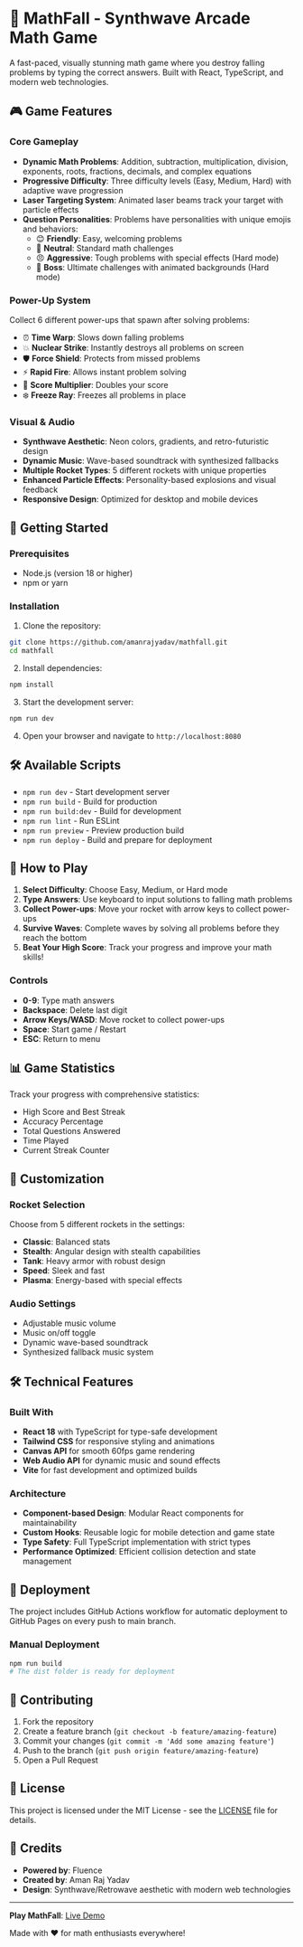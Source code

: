 # 🚀 MathFall - Synthwave Arcade Math Game

A fast-paced, visually stunning math game where you destroy falling problems by typing the correct answers. Built with React, TypeScript, and modern web technologies.

## 🎮 Game Features

### Core Gameplay
- **Dynamic Math Problems**: Addition, subtraction, multiplication, division, exponents, roots, fractions, decimals, and complex equations
- **Progressive Difficulty**: Three difficulty levels (Easy, Medium, Hard) with adaptive wave progression
- **Laser Targeting System**: Animated laser beams track your target with particle effects
- **Question Personalities**: Problems have personalities with unique emojis and behaviors:
  - 😊 **Friendly**: Easy, welcoming problems
  - 🤔 **Neutral**: Standard math challenges  
  - 😠 **Aggressive**: Tough problems with special effects (Hard mode)
  - 👑 **Boss**: Ultimate challenges with animated backgrounds (Hard mode)

### Power-Up System
Collect 6 different power-ups that spawn after solving problems:
- ⏰ **Time Warp**: Slows down falling problems
- 💥 **Nuclear Strike**: Instantly destroys all problems on screen
- 🛡️ **Force Shield**: Protects from missed problems
- ⚡ **Rapid Fire**: Allows instant problem solving
- 💎 **Score Multiplier**: Doubles your score
- ❄️ **Freeze Ray**: Freezes all problems in place

### Visual & Audio
- **Synthwave Aesthetic**: Neon colors, gradients, and retro-futuristic design
- **Dynamic Music**: Wave-based soundtrack with synthesized fallbacks
- **Multiple Rocket Types**: 5 different rockets with unique properties
- **Enhanced Particle Effects**: Personality-based explosions and visual feedback
- **Responsive Design**: Optimized for desktop and mobile devices

## 🚀 Getting Started

### Prerequisites

- Node.js (version 18 or higher)
- npm or yarn

### Installation

1. Clone the repository:
```bash
git clone https://github.com/amanrajyadav/mathfall.git
cd mathfall
```

2. Install dependencies:
```bash
npm install
```

3. Start the development server:
```bash
npm run dev
```

4. Open your browser and navigate to `http://localhost:8080`

## 🛠️ Available Scripts

- `npm run dev` - Start development server
- `npm run build` - Build for production
- `npm run build:dev` - Build for development
- `npm run lint` - Run ESLint
- `npm run preview` - Preview production build
- `npm run deploy` - Build and prepare for deployment

## 🎯 How to Play

1. **Select Difficulty**: Choose Easy, Medium, or Hard mode
2. **Type Answers**: Use keyboard to input solutions to falling math problems
3. **Collect Power-ups**: Move your rocket with arrow keys to collect power-ups
4. **Survive Waves**: Complete waves by solving all problems before they reach the bottom
5. **Beat Your High Score**: Track your progress and improve your math skills!

### Controls
- **0-9**: Type math answers
- **Backspace**: Delete last digit
- **Arrow Keys/WASD**: Move rocket to collect power-ups
- **Space**: Start game / Restart
- **ESC**: Return to menu

## 📊 Game Statistics

Track your progress with comprehensive statistics:
- High Score and Best Streak
- Accuracy Percentage
- Total Questions Answered
- Time Played
- Current Streak Counter

## 🎨 Customization

### Rocket Selection
Choose from 5 different rockets in the settings:
- **Classic**: Balanced stats
- **Stealth**: Angular design with stealth capabilities
- **Tank**: Heavy armor with robust design
- **Speed**: Sleek and fast
- **Plasma**: Energy-based with special effects

### Audio Settings
- Adjustable music volume
- Music on/off toggle
- Dynamic wave-based soundtrack
- Synthesized fallback music system

## 🛠️ Technical Features

### Built With
- **React 18** with TypeScript for type-safe development
- **Tailwind CSS** for responsive styling and animations
- **Canvas API** for smooth 60fps game rendering
- **Web Audio API** for dynamic music and sound effects
- **Vite** for fast development and optimized builds

### Architecture
- **Component-based Design**: Modular React components for maintainability
- **Custom Hooks**: Reusable logic for mobile detection and game state
- **Type Safety**: Full TypeScript implementation with strict types
- **Performance Optimized**: Efficient collision detection and state management

## 📱 Deployment

The project includes GitHub Actions workflow for automatic deployment to GitHub Pages on every push to main branch.

### Manual Deployment
```bash
npm run build
# The dist folder is ready for deployment
```

## 🤝 Contributing

1. Fork the repository
2. Create a feature branch (`git checkout -b feature/amazing-feature`)
3. Commit your changes (`git commit -m 'Add some amazing feature'`)
4. Push to the branch (`git push origin feature/amazing-feature`)
5. Open a Pull Request

## 📄 License

This project is licensed under the MIT License - see the [LICENSE](LICENSE) file for details.

## 🌟 Credits

- **Powered by**: Fluence
- **Created by**: Aman Raj Yadav
- **Design**: Synthwave/Retrowave aesthetic with modern web technologies

---

**Play MathFall**: [Live Demo](https://amanrajyadav.github.io/mathfall/)

Made with ❤️ for math enthusiasts everywhere!
